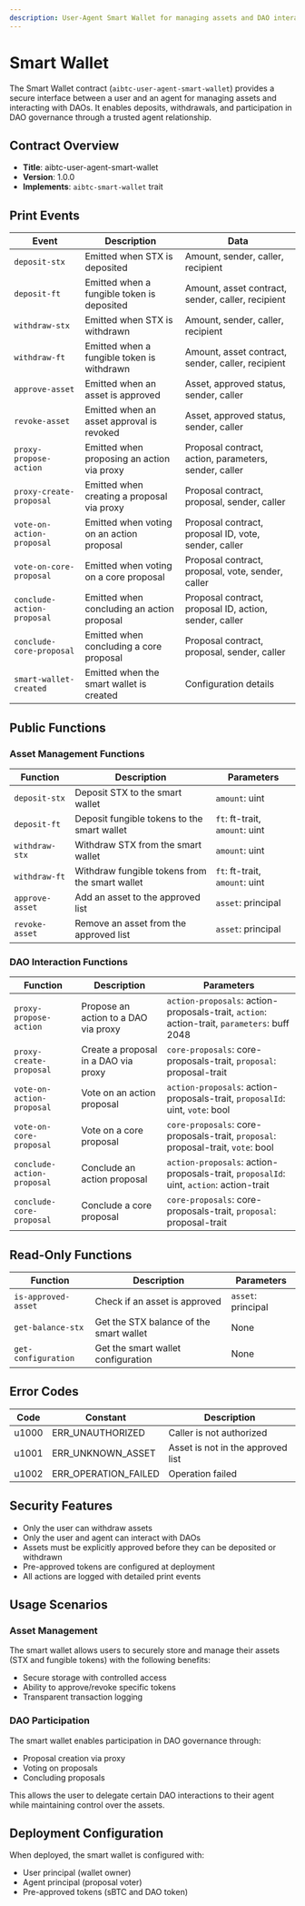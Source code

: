 ```yaml
---
description: User-Agent Smart Wallet for managing assets and DAO interactions
---
```


# Smart Wallet

The Smart Wallet contract (`aibtc-user-agent-smart-wallet`) provides a secure interface between a user and an agent for managing assets and interacting with DAOs. It enables deposits, withdrawals, and participation in DAO governance through a trusted agent relationship.

## Contract Overview

- **Title**: aibtc-user-agent-smart-wallet
- **Version**: 1.0.0
- **Implements**: `aibtc-smart-wallet` trait

## Print Events

| Event | Description | Data |
|-------|-------------|------|
| `deposit-stx` | Emitted when STX is deposited | Amount, sender, caller, recipient |
| `deposit-ft` | Emitted when a fungible token is deposited | Amount, asset contract, sender, caller, recipient |
| `withdraw-stx` | Emitted when STX is withdrawn | Amount, sender, caller, recipient |
| `withdraw-ft` | Emitted when a fungible token is withdrawn | Amount, asset contract, sender, caller, recipient |
| `approve-asset` | Emitted when an asset is approved | Asset, approved status, sender, caller |
| `revoke-asset` | Emitted when an asset approval is revoked | Asset, approved status, sender, caller |
| `proxy-propose-action` | Emitted when proposing an action via proxy | Proposal contract, action, parameters, sender, caller |
| `proxy-create-proposal` | Emitted when creating a proposal via proxy | Proposal contract, proposal, sender, caller |
| `vote-on-action-proposal` | Emitted when voting on an action proposal | Proposal contract, proposal ID, vote, sender, caller |
| `vote-on-core-proposal` | Emitted when voting on a core proposal | Proposal contract, proposal, vote, sender, caller |
| `conclude-action-proposal` | Emitted when concluding an action proposal | Proposal contract, proposal ID, action, sender, caller |
| `conclude-core-proposal` | Emitted when concluding a core proposal | Proposal contract, proposal, sender, caller |
| `smart-wallet-created` | Emitted when the smart wallet is created | Configuration details |

## Public Functions

### Asset Management Functions

| Function | Description | Parameters |
|----------|-------------|------------|
| `deposit-stx` | Deposit STX to the smart wallet | `amount`: uint |
| `deposit-ft` | Deposit fungible tokens to the smart wallet | `ft`: ft-trait, `amount`: uint |
| `withdraw-stx` | Withdraw STX from the smart wallet | `amount`: uint |
| `withdraw-ft` | Withdraw fungible tokens from the smart wallet | `ft`: ft-trait, `amount`: uint |
| `approve-asset` | Add an asset to the approved list | `asset`: principal |
| `revoke-asset` | Remove an asset from the approved list | `asset`: principal |

### DAO Interaction Functions

| Function | Description | Parameters |
|----------|-------------|------------|
| `proxy-propose-action` | Propose an action to a DAO via proxy | `action-proposals`: action-proposals-trait, `action`: action-trait, `parameters`: buff 2048 |
| `proxy-create-proposal` | Create a proposal in a DAO via proxy | `core-proposals`: core-proposals-trait, `proposal`: proposal-trait |
| `vote-on-action-proposal` | Vote on an action proposal | `action-proposals`: action-proposals-trait, `proposalId`: uint, `vote`: bool |
| `vote-on-core-proposal` | Vote on a core proposal | `core-proposals`: core-proposals-trait, `proposal`: proposal-trait, `vote`: bool |
| `conclude-action-proposal` | Conclude an action proposal | `action-proposals`: action-proposals-trait, `proposalId`: uint, `action`: action-trait |
| `conclude-core-proposal` | Conclude a core proposal | `core-proposals`: core-proposals-trait, `proposal`: proposal-trait |

## Read-Only Functions

| Function | Description | Parameters |
|----------|-------------|------------|
| `is-approved-asset` | Check if an asset is approved | `asset`: principal |
| `get-balance-stx` | Get the STX balance of the smart wallet | None |
| `get-configuration` | Get the smart wallet configuration | None |

## Error Codes

| Code | Constant | Description |
|------|----------|-------------|
| u1000 | ERR_UNAUTHORIZED | Caller is not authorized |
| u1001 | ERR_UNKNOWN_ASSET | Asset is not in the approved list |
| u1002 | ERR_OPERATION_FAILED | Operation failed |

## Security Features

- Only the user can withdraw assets
- Only the user and agent can interact with DAOs
- Assets must be explicitly approved before they can be deposited or withdrawn
- Pre-approved tokens are configured at deployment
- All actions are logged with detailed print events

## Usage Scenarios

### Asset Management

The smart wallet allows users to securely store and manage their assets (STX and fungible tokens) with the following benefits:

- Secure storage with controlled access
- Ability to approve/revoke specific tokens
- Transparent transaction logging

### DAO Participation

The smart wallet enables participation in DAO governance through:

- Proposal creation via proxy
- Voting on proposals
- Concluding proposals

This allows the user to delegate certain DAO interactions to their agent while maintaining control over the assets.

## Deployment Configuration

When deployed, the smart wallet is configured with:

- User principal (wallet owner)
- Agent principal (proposal voter)
- Pre-approved tokens (sBTC and DAO token)
